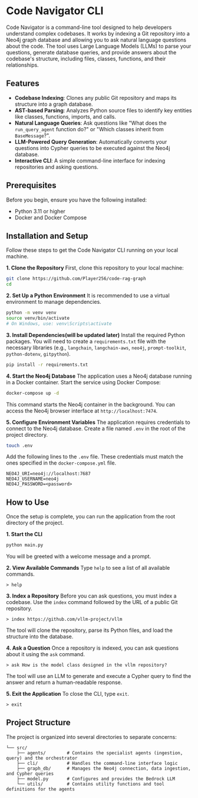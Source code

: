 # Code Navigator CLI

Code Navigator is a command-line tool designed to help developers understand complex codebases. It works by indexing a Git repository into a Neo4j graph database and allowing you to ask natural language questions about the code. The tool uses Large Language Models (LLMs) to parse your questions, generate database queries, and provide answers about the codebase's structure, including files, classes, functions, and their relationships.

## Features

*   **Codebase Indexing**: Clones any public Git repository and maps its structure into a graph database.
*   **AST-based Parsing**: Analyzes Python source files to identify key entities like classes, functions, imports, and calls.
*   **Natural Language Queries**: Ask questions like "What does the `run_query_agent` function do?" or "Which classes inherit from `BaseMessage`?".
*   **LLM-Powered Query Generation**: Automatically converts your questions into Cypher queries to be executed against the Neo4j database.
*   **Interactive CLI**: A simple command-line interface for indexing repositories and asking questions.

## Prerequisites

Before you begin, ensure you have the following installed:
*   Python 3.11 or higher
*   Docker and Docker Compose

## Installation and Setup

Follow these steps to get the Code Navigator CLI running on your local machine.

**1. Clone the Repository**
First, clone this repository to your local machine:
```bash
git clone https://github.com/Player256/code-rag-graph
cd 
```

**2. Set Up a Python Environment**
It is recommended to use a virtual environment to manage dependencies.
```bash
python -m venv venv
source venv/bin/activate
# On Windows, use: venv\Scripts\activate
```

**3. Install Dependencies(will be updated later)**
Install the required Python packages. You will need to create a `requirements.txt` file with the necessary libraries (e.g., `langchain`, `langchain-aws`, `neo4j`, `prompt-toolkit`, `python-dotenv`, `gitpython`).
```bash
pip install -r requirements.txt
```

**4. Start the Neo4j Database**
The application uses a Neo4j database running in a Docker container. Start the service using Docker Compose:
```bash
docker-compose up -d
```
This command starts the Neo4j container in the background. You can access the Neo4j browser interface at `http://localhost:7474`.

**5. Configure Environment Variables**
The application requires credentials to connect to the Neo4j database. Create a file named `.env` in the root of the project directory.
```bash
touch .env
```
Add the following lines to the `.env` file. These credentials must match the ones specified in the `docker-compose.yml` file.
```env
NEO4J_URI=neo4j://localhost:7687
NEO4J_USERNAME=neo4j
NEO4J_PASSWORD=<password>
```

## How to Use

Once the setup is complete, you can run the application from the root directory of the project.

**1. Start the CLI**
```bash
python main.py
```
You will be greeted with a welcome message and a prompt.

**2. View Available Commands**
Type `help` to see a list of all available commands.
```
> help
```

**3. Index a Repository**
Before you can ask questions, you must index a codebase. Use the `index` command followed by the URL of a public Git repository.
```
> index https://github.com/vllm-project/vllm
```
The tool will clone the repository, parse its Python files, and load the structure into the database.

**4. Ask a Question**
Once a repository is indexed, you can ask questions about it using the `ask` command.
```
> ask How is the model class designed in the vllm repository?
```
The tool will use an LLM to generate and execute a Cypher query to find the answer and return a human-readable response.

**5. Exit the Application**
To close the CLI, type `exit`.
```
> exit
```

## Project Structure

The project is organized into several directories to separate concerns:
```
└── src/
    ├── agents/        # Contains the specialist agents (ingestion, query) and the orchestrator
    ├── cli/           # Handles the command-line interface logic
    ├── graph_db/      # Manages the Neo4j connection, data ingestion, and Cypher queries
    ├── model.py       # Configures and provides the Bedrock LLM
    └── utils/         # Contains utility functions and tool definitions for the agents
```
